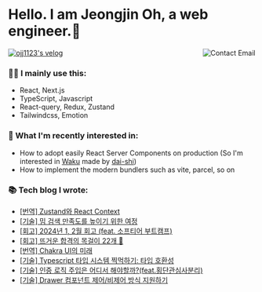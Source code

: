 # Hello. I am Jeongjin Oh, a web engineer.👋

<a href="mailto:rojay.developer@gmail.com"> 
  <img align="right" src="http://img.shields.io/badge/-contact-9cf?style=social&amp;logo=Minutemailer&amp" alt="Contact Email">
</a>

[![ojj1123's velog](https://velog-readme-stats.vercel.app/api/badge?name=velog)](https://velog.io/@ojj1123)

### 🧑‍💻 I mainly use this:
- React, Next.js
- TypeScript, Javascript
- React-query, Redux, Zustand
- Tailwindcss, Emotion


### 🧐 What I'm recently interested in:
- How to adopt easily React Server Components on production (So I'm interested in [Waku](https://github.com/dai-shi/waku) made by [dai-shi](https://github.com/dai-shi))
- How to implement the modern bundlers such as vite, parcel, so on

### 📚 Tech blog I wrote:
- [[번역] Zustand와 React Context](https://velog.io/@ojj1123/zustand-and-react-context)
- [[기술] 밈 검색 만족도를 높이기 위한 여정](https://velog.io/@ojj1123/how-to-improve-meme-search-ux)
- [[회고] 2024년 1, 2월 회고 (feat. 소프티어 부트캠프)](https://velog.io/@ojj1123/jan-and-feb-2024-review)
- [[회고] 뜨거운 합격의 목걸이 22개 🏅](https://velog.io/@ojj1123/2023-retrospect)
- [[번역] Chakra UI의 미래](https://velog.io/@ojj1123/the-future-of-chakra-ui)
- [[기술] Typescript 타입 시스템 찍먹하기: 타입 호환성](https://velog.io/@ojj1123/about-type-compatibility)
- [[기술] 인증 로직 주입은 어디서 해야할까?(feat.횡단관심사분리)](https://velog.io/@ojj1123/where-should-i-inject-the-authentication-logic)
- [[기술] Drawer 컴포넌트 제어/비제어 방식 지원하기](https://velog.io/@ojj1123/how-to-design-a-drawer-component)

